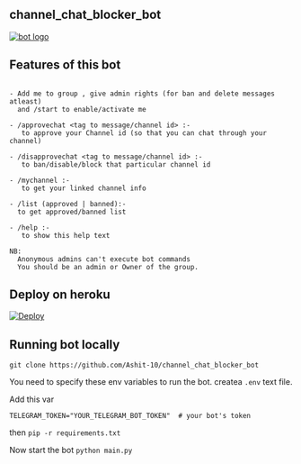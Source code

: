 ## channel_chat_blocker_bot


[![bot logo](https://telegra.ph/file/6e53c92afb8f1784fb86b.jpg)](https://github.com/Ashit-10/channel_chat_blocker_bot)

## Features of this bot
```

- Add me to group , give admin rights (for ban and delete messages atleast)
  and /start to enable/activate me

- /approvechat <tag to message/channel id> :-
   to approve your Channel id (so that you can chat through your channel)

- /disapprovechat <tag to message/channel id> :-
   to ban/disable/block that particular channel id

- /mychannel :- 
   to get your linked channel info

- /list (approved | banned):-
  to get approved/banned list 

- /help :-
   to show this help text

NB:  
  Anonymous admins can't execute bot commands
  You should be an admin or Owner of the group.
```
## Deploy on heroku

[![Deploy](https://www.herokucdn.com/deploy/button.svg)](https://heroku.com/deploy)

## Running bot locally
```
git clone https://github.com/Ashit-10/channel_chat_blocker_bot
```

You need to specify these env variables to run the bot. createa `.env` text file.

Add this var 
```
TELEGRAM_TOKEN="YOUR_TELEGRAM_BOT_TOKEN"  # your bot's token
```
then `pip -r requirements.txt`

Now start the bot
`python main.py`
